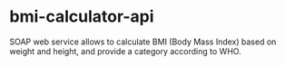 # bmi-calculator-api
SOAP web service allows to calculate BMI (Body Mass Index) based on weight and height, and provide a category according to WHO.
